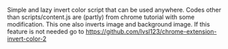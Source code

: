 Simple and lazy invert color script that can be used anywhere. Codes other than scripts/content.js are (partly) from chrome tutorial with some modification. 
This one also inverts image and background image. If this feature is not needed go to https://github.com/lvsl123/chrome-extension-invert-color-2
